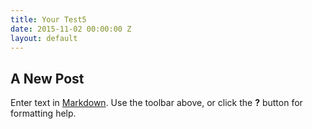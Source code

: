 ```yaml
---
title: Your Test5
date: 2015-11-02 00:00:00 Z
layout: default
---
```


## A New Post

Enter text in [Markdown](http://daringfireball.net/projects/markdown/). Use the toolbar above, or click the **?** button for formatting help.
